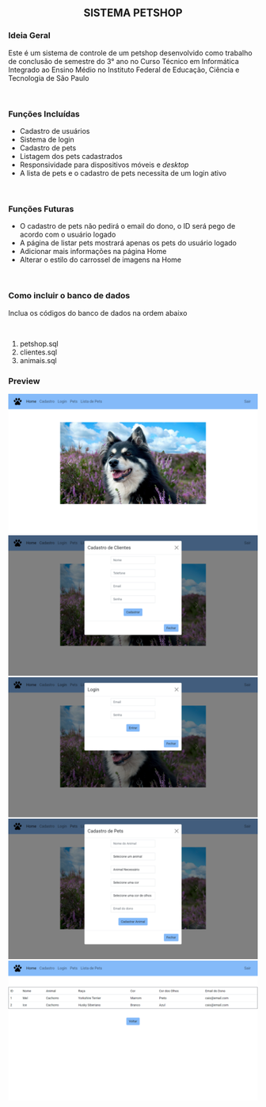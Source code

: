 <h2 align="center">
    SISTEMA PETSHOP
</h2>

<h3>Ideia Geral</h3>
<p>Este é um sistema de controle de um petshop desenvolvido como trabalho de conclusão de semestre do 3° ano no Curso Técnico em Informática Integrado ao Ensino Médio no Instituto Federal de Educação, Ciência e Tecnologia de
São Paulo</p><br>

<h3>Funções Incluídas</h3>
<ul>
    <li>Cadastro de usuários</li>
    <li>Sistema de login</li>
    <li>Cadastro de pets</li>
    <li>Listagem dos pets cadastrados</li>
    <li>Responsividade para dispositivos móveis e <i>desktop</i></li>
    <li>A lista de pets e o cadastro de pets necessita de um login ativo</li>
</ul><br>

<h3>Funções Futuras</h3>
<ul>
    <li>O cadastro de pets não pedirá o email do dono, o ID será pego de acordo com o usuário logado</li>
    <li>A página de listar pets mostrará apenas os pets do usuário logado</li>
    <li>Adicionar mais informações na página Home</li>
    <li>Alterar o estilo do carrossel de imagens na Home</li>
</ul><br>

<h3>Como incluir o banco de dados</h3>
<p>Inclua os códigos do banco de dados na ordem abaixo</p><br>
<ol>
    <li>petshop.sql</li>
    <li>clientes.sql</li>
    <li>animais.sql</li>
</ol>

<h3>Preview</h3>
<img alt="Preview Home" src="petshop/imagens/preview/preview_home.png"><br>
<img alt="Preview Cadastro" src="petshop/imagens/preview/preview_cadastro.png"><br>
<img alt="Preview Login" src="petshop/imagens/preview/preview_login.png"><br>
<img alt="Preview Cadastro de Pets" src="petshop/imagens/preview/preview_cadastro_pets.png"><br>
<img alt="Preview Lista de Pets" src="petshop/imagens/preview/preview_listar_pets.png"><br>